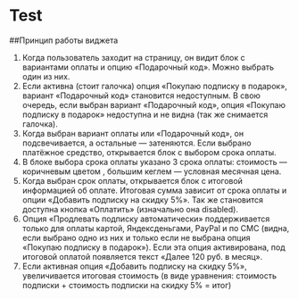 # Test
##Принцип работы виджета
1. Когда пользователь заходит на страницу, он видит блок с вариантами оплаты и
опцию «Подарочный код». Можно выбрать один из них.
2. Если активна (стоит галочка) опция «Покупаю подписку в подарок», вариант
«Подарочный код» становится недоступным. В свою очередь, если выбран
вариант «Подарочный код», опция «Покупаю подписку в подарок» недоступна и
не видна (так же снимается галочка).
3. Когда выбран вариант оплаты или «Подарочный код», он подсвечивается, а
остальные — затеняются. Если выбрано платёжное средство, открывается
блок с выбором срока оплаты.
4. В блоке выбора срока оплаты указано 3 срока оплаты: стоимость —
коричневым цветом , большим кеглем — условная месячная цена. 
5. Когда выбран срок оплаты, открывается блок с итоговой информацией об
оплате. Итоговая сумма зависит от срока оплаты и опции «Добавить подписку на скидку 5%». Так же становится доступна кнопка «Оплатить»
(изначально она disabled).
6. Опция «Продлевать подписку автоматически» поддерживается только для
оплаты картой, Яндексденьгами,
PayPal и по СМС (видна, если выбрано одно
из них и только если не выбрана опция «Покупаю подписку в подарок»). Если
эта опция активирована, под итоговой оплатой появляется текст «Далее 120 руб.
в месяц».
7. Если активная опция «Добавить подписку на скидку 5%», увеличивается итоговая стоимость (в виде уравнения: стоимость подписки + стоимость подписки на скидку 5% = итог)
